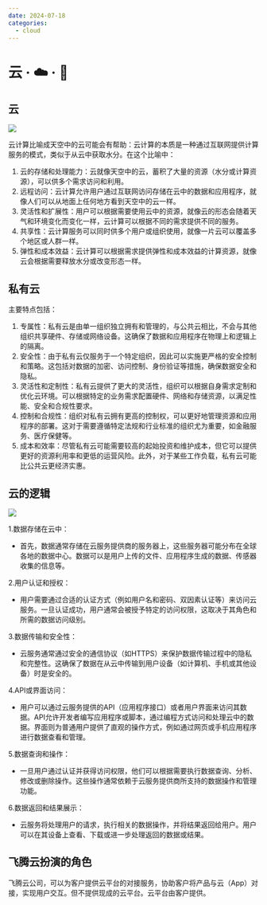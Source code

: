 ```yaml
---
date: 2024-07-18
categories:
  - cloud
---
```


#  云 · ☁️ · 💭

<!-- more -->

## 云

![](/assets/images/云.jpg)

云计算比喻成天空中的云可能会有帮助：云计算的本质是一种通过互联网提供计算服务的模式，类似于从云中获取水分。在这个比喻中：

1. 云的存储和处理能力：云就像天空中的云，蓄积了大量的资源（水分或计算资源），可以供多个需求访问和利用。
2. 远程访问：云计算允许用户通过互联网访问存储在云中的数据和应用程序，就像人们可以从地面上任何地方看到天空中的云一样。
3. 灵活性和扩展性：用户可以根据需要使用云中的资源，就像云的形态会随着天气和环境变化而变化一样，云计算可以根据不同的需求提供不同的服务。
4. 共享性：云计算服务可以同时供多个用户或组织使用，就像一片云可以覆盖多个地区或人群一样。
5. 弹性和成本效益：云计算可以根据需求提供弹性和成本效益的计算资源，就像云会根据需要释放水分或改变形态一样。

## 私有云

主要特点包括：

1. 专属性：私有云是由单一组织独立拥有和管理的，与公共云相比，不会与其他组织共享硬件、存储或网络设备。这确保了数据和应用程序在物理上和逻辑上的隔离。
2. 安全性：由于私有云仅服务于一个特定组织，因此可以实施更严格的安全控制和策略。这包括对数据的加密、访问控制、身份验证等措施，确保数据安全和隐私。
3. 灵活性和定制性：私有云提供了更大的灵活性，组织可以根据自身需求定制和优化云环境。可以根据特定的业务需求配置硬件、网络和存储资源，以满足性能、安全和合规性要求。
4. 控制和合规性：组织对私有云拥有更高的控制权，可以更好地管理资源和应用程序的部署。这对于需要遵循特定法规和行业标准的组织尤为重要，如金融服务、医疗保健等。
5. 成本和效率：尽管私有云可能需要较高的起始投资和维护成本，但它可以提供更好的资源利用率和更低的运营风险。此外，对于某些工作负载，私有云可能比公共云更经济实惠。

## 云的逻辑

![](/assets/images/云luoji.jpg)



1.数据存储在云中：

- 首先，数据通常存储在云服务提供商的服务器上，这些服务器可能分布在全球各地的数据中心。数据可以是用户上传的文件、应用程序生成的数据、传感器收集的信息等。

2.用户认证和授权：

- 用户需要通过合适的认证方式（例如用户名和密码、双因素认证等）来访问云服务。一旦认证成功，用户通常会被授予特定的访问权限，这取决于其角色和所需的数据访问级别。

3.数据传输和安全性：

- 云服务通常通过安全的通信协议（如HTTPS）来保护数据传输过程中的隐私和完整性。这确保了数据在从云中传输到用户设备（如计算机、手机或其他设备）时是安全的。

4.API或界面访问：

- 用户可以通过云服务提供的API（应用程序接口）或者用户界面来访问其数据。API允许开发者编写应用程序或脚本，通过编程方式访问和处理云中的数据。界面则为普通用户提供了直观的操作方式，例如通过网页或手机应用程序进行数据查看和管理。

5.数据查询和操作：

- 一旦用户通过认证并获得访问权限，他们可以根据需要执行数据查询、分析、修改或删除操作。这些操作通常依赖于云服务提供商所支持的数据操作和管理功能。

6.数据返回和结果展示：

- 云服务将处理用户的请求，执行相关的数据操作，并将结果返回给用户。用户可以在其设备上查看、下载或进一步处理返回的数据或结果。

## 飞腾云扮演的角色

飞腾云公司，可以为客户提供云平台的对接服务，协助客户将产品与云（App）对接，实现用户交互。但不提供现成的云平台。云平台由客户提供。